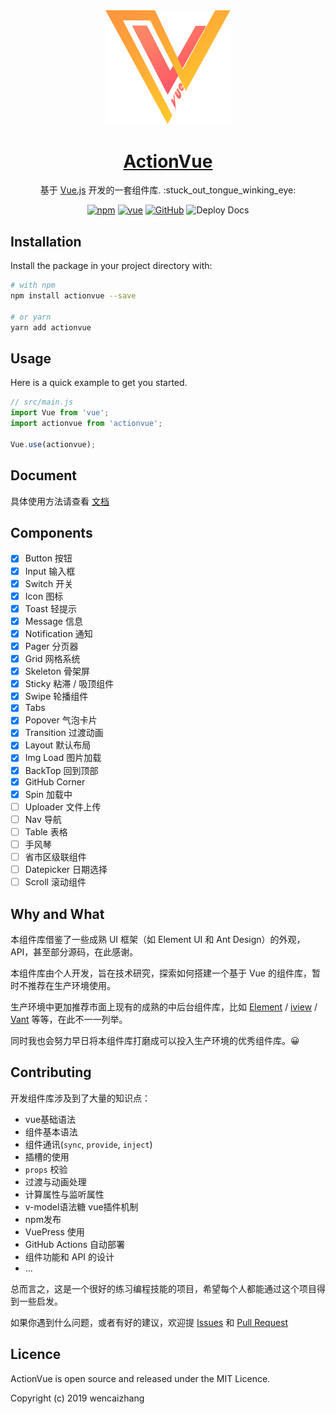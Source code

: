 
<div align="center">
  <img src="docs/.vuepress/public/logo.png" alt="ActionVue" width="200">
</div>

<p align="center">
  <a href="https://coolfe.fun/ActionVue/" rel="noopener" target="_blank">
    <h1 align="center">ActionVue</h1>
  </a>
</p>

<div align="center">
  <p style="margin-bottom: 10px;">
    基于 <a href="https://cn.vuejs.org/">Vue.js</a> 开发的一套组件库. :stuck_out_tongue_winking_eye:
  </p>

  [![npm](https://img.shields.io/npm/v/actionvue?style=flat-square)](https://www.npmjs.com/package/actionvue/)
  [![vue](https://img.shields.io/badge/vue-2.6.11-blue.svg?style=flat-square)](https://github.com/vuejs/vue)
  [![GitHub](https://img.shields.io/github/license/mashape/apistatus.svg?style=flat-square)](https://github.com/wencaizhang/ActionVue/blob/master/LICENSE)
  ![Deploy Docs](https://github.com/wencaizhang/ActionVue/workflows/Deploy%20Docs/badge.svg)
</div>


## Installation

Install the package in your project directory with:

```bash
# with npm
npm install actionvue --save

# or yarn
yarn add actionvue
```

## Usage

Here is a quick example to get you started.

```js
// src/main.js
import Vue from 'vue';
import actionvue from 'actionvue';

Vue.use(actionvue);
```

## Document

具体使用方法请查看 <a href="https://coolfe.fun/ActionVue/" rel="noopener" target="_blank">文档</a>

## Components

+ [x] Button 按钮
+ [x] Input 输入框
+ [x] Switch 开关
+ [x] Icon 图标
+ [x] Toast 轻提示
+ [x] Message 信息
+ [x] Notification 通知
+ [x] Pager 分页器
+ [x] Grid 网格系统
+ [x] Skeleton 骨架屏
+ [x] Sticky 粘滞 / 吸顶组件
+ [x] Swipe 轮播组件
+ [x] Tabs
+ [x] Popover 气泡卡片
+ [x] Transition 过渡动画
+ [x] Layout 默认布局
+ [x] Img Load 图片加载
+ [x] BackTop 回到顶部
+ [x] GitHub Corner
+ [x] Spin 加载中
+ [ ] Uploader 文件上传
+ [ ] Nav 导航
+ [ ] Table 表格
+ [ ] 手风琴
+ [ ] 省市区级联组件
+ [ ] Datepicker 日期选择
+ [ ] Scroll 滚动组件

## Why and What

本组件库借鉴了一些成熟 UI 框架（如 Element UI 和 Ant Design）的外观，API，甚至部分源码，在此感谢。

本组件库由个人开发，旨在技术研究，探索如何搭建一个基于 Vue 的组件库，暂时不推荐在生产环境使用。

生产环境中更加推荐市面上现有的成熟的中后台组件库，比如 [Element](https://github.com/ElemeFE/element) / [iview](https://github.com/iview/iview) / [Vant](https://github.com/youzan/vant) 等等，在此不一一列举。

同时我也会努力早日将本组件库打磨成可以投入生产环境的优秀组件库。😀


## Contributing

开发组件库涉及到了大量的知识点：

- vue基础语法
- 组件基本语法
- 组件通讯(`sync`, `provide`, `inject`)
- 插槽的使用
- `props` 校验
- 过渡与动画处理
- 计算属性与监听属性
- v-model语法糖 vue插件机制
- npm发布
- VuePress 使用
- GitHub Actions 自动部署
- 组件功能和 API 的设计
- ...

总而言之，这是一个很好的练习编程技能的项目，希望每个人都能通过这个项目得到一些启发。

如果你遇到什么问题，或者有好的建议，欢迎提 [Issues](https://github.com/wencaizhang/ActionVue/issues/) 和 [Pull Request](https://github.com/wencaizhang/ActionVue/pulls/)

## Licence

ActionVue is open source and released under the MIT Licence.

Copyright (c) 2019 wencaizhang
